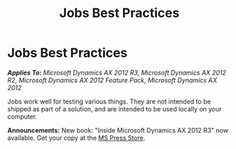 ﻿---
title: Jobs Best Practices
TOCTitle: Jobs
ms:assetid: 6174d28c-682c-48e5-8d38-6856ab3faa93
ms:mtpsurl: https://msdn.microsoft.com/en-us/library/Aa608661(v=AX.60)
ms:contentKeyID: 35244540
ms.date: 05/18/2015
mtps_version: v=AX.60
---

# Jobs Best Practices 


_**Applies To:** Microsoft Dynamics AX 2012 R3, Microsoft Dynamics AX 2012 R2, Microsoft Dynamics AX 2012 Feature Pack, Microsoft Dynamics AX 2012_

Jobs work well for testing various things. They are not intended to be shipped as part of a solution, and are intended to be used locally on your computer.

  
**Announcements:** New book: "Inside Microsoft Dynamics AX 2012 R3" now available. Get your copy at the [MS Press Store](https://www.microsoftpressstore.com/store/inside-microsoft-dynamics-ax-2012-r3-9780735685109).


